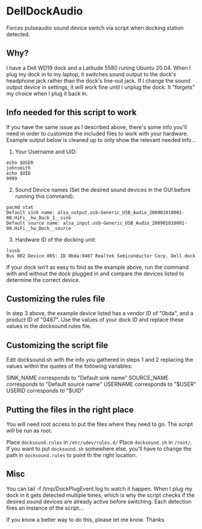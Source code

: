 # DellDockAudio

Forces pulseaudio sound device switch via script when docking station detected.

## Why?
I have a Dell WD19 dock and a Latitude 5580 runing Ubuntu 20.04.  When I plug my dock in to my laptop, it switches sound output to the dock's headphone jack rather than the dock's line-out jack.  If I change the sound output device in settings, it will work fine until I unplug the dock. It "forgets" my choice when I plug it back in.

## Info needed for this script to work
If you have the same issue as I described above, there's some info you'll need in order to customize the included files to work with your hardware.
Example output below is cleaned up to only show the relevant needed info...

1. Your Username and UID:
```
echo $USER
johnsmith
echo $UID
9999
```

2. Sound Device names (Set the desired sound devices in the GUI before running this command):
```
pacmd stat
Default sink name: alsa_output.usb-Generic_USB_Audio_200901010001-00.HiFi__hw_Dock_1__sink
Default source name: alsa_input.usb-Generic_USB_Audio_200901010001-00.HiFi__hw_Dock__source
```

3. Hardware ID of the docking unit:
```
lsusb
Bus 002 Device 005: ID 0bda:0487 Realtek Semiconductor Corp. Dell dock
```
If your dock isn't as easy to find as the example above, run the command with and without the dock plugged in and compare the devices listed to determine the correct device.

## Customizing the rules file

In step 3 above, the example device listed has a vendor ID of "0bda", and a product ID of "0487".  Use the values of your dock ID and replace these values in the docksound.rules file.

## Customizing the script file

Edit docksound.sh with the info you gathered in steps 1 and 2 replacing the values within the quotes of the following variables:

SINK_NAME corresponds to "Default sink name"
SOURCE_NAME corresponds to "Default source name"
USERNAME corresponds to "$USER"
USERID corresponds to "$UID"

## Putting the files in the right place

You will need root access to put the files where they need to go.  The script will be run as root.

Place `docksound.rules` in `/etc/udev/rules.d/`
Place `docksound.sh` in `/root/`.  If you want to put `docksound.sh` somewhere else, you'll have to change the path in `docksound.rules` to point th the right location.

## Misc
You can tail -f /tmp/DockPlugEvent.log to watch it happen.  When I plug my dock in it gets detected multiple times, which is why the script checks if the desired sound devices are already active before switching.  Each detection fires an instance of the script...


If you know a better way to do this, please let me know.
Thanks
